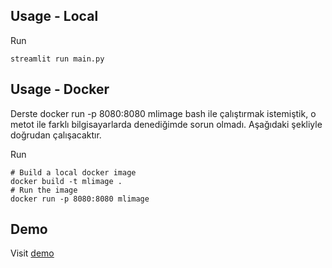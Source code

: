 ## Usage - Local
Run
```console
streamlit run main.py
```

## Usage - Docker
Derste 
docker run -p 8080:8080 mlimage bash ile çalıştırmak istemiştik, o metot ile farklı bilgisayarlarda denediğimde sorun olmadı. Aşağıdaki şekliyle doğrudan çalışacaktır.

Run
```console
# Build a local docker image
docker build -t mlimage .
# Run the image
docker run -p 8080:8080 mlimage
```

## Demo
Visit [demo](https://autom-coder-ml-methods-streamlit-main-g0wljb.streamlit.app/)
